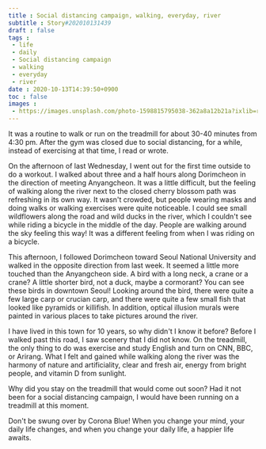 ```yaml
---
title : Social distancing campaign, walking, everyday, river
subtitle : Story#202010131439
draft : false
tags :
 - life
 - daily
 - Social distancing campaign
 - walking
 - everyday
 - river
date : 2020-10-13T14:39:50+0900
toc : false
images : 
 - https://images.unsplash.com/photo-1598815795038-362a8a12b21a?ixlib=rb-1.2.1&q=80&fm=jpg&crop=entropy&cs=tinysrgb&w=1080&fit=max&ixid=eyJhcHBfaWQiOjE1NTU0OX0
---
```

It was a routine to walk or run on the treadmill for about 30-40 minutes from 4:30 pm. After the gym was closed due to social distancing, for a while, instead of exercising at that time, I read or wrote.  

On the afternoon of last Wednesday, I went out for the first time outside to do a workout. I walked about three and a half hours along Dorimcheon in the direction of meeting Anyangcheon. It was a little difficult, but the feeling of walking along the river next to the closed cherry blossom path was refreshing in its own way. It wasn't crowded, but people wearing masks and doing walks or walking exercises were quite noticeable. I could see small wildflowers along the road and wild ducks in the river, which I couldn't see while riding a bicycle in the middle of the day. People are walking around the sky feeling this way! It was a different feeling from when I was riding on a bicycle.  

This afternoon, I followed Dorimcheon toward Seoul National University and walked in the opposite direction from last week. It seemed a little more touched than the Anyangcheon side. A bird with a long neck, a crane or a crane? A little shorter bird, not a duck, maybe a cormorant? You can see these birds in downtown Seoul! Looking around the bird, there were quite a few large carp or crucian carp, and there were quite a few small fish that looked like pyramids or killifish. In addition, optical illusion murals were painted in various places to take pictures around the river.  

I have lived in this town for 10 years, so why didn't I know it before? Before I walked past this road, I saw scenery that I did not know. On the treadmill, the only thing to do was exercise and study English and turn on CNN, BBC, or Arirang. What I felt and gained while walking along the river was the harmony of nature and artificiality, clear and fresh air, energy from bright people, and vitamin D from sunlight.  

Why did you stay on the treadmill that would come out soon? Had it not been for a social distancing campaign, I would have been running on a treadmill at this moment.  

Don't be swung over by Corona Blue! When you change your mind, your daily life changes, and when you change your daily life, a happier life awaits.